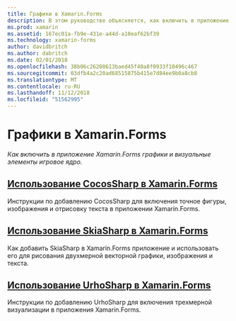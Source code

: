 ```yaml
---
title: Графики в Xamarin.Forms
description: В этом руководстве объясняется, как включить в приложение Xamarin.Forms, графики и игровое ядро визуальных элементов с помощью CocosSharp SkiaShap и UrhoSharp.
ms.prod: xamarin
ms.assetid: 167ec01a-fb9e-431e-a44d-a10eaf62bf39
ms.technology: xamarin-forms
author: davidbritch
ms.author: dabritch
ms.date: 02/01/2018
ms.openlocfilehash: 38b06c26208613baed45f40a8f0933f10496c467
ms.sourcegitcommit: 03dfb4a2c20ad68515875b415e7d84ee9b0a8cb8
ms.translationtype: MT
ms.contentlocale: ru-RU
ms.lasthandoff: 11/12/2018
ms.locfileid: "51562995"
---
```

# <a name="graphics-in-xamarinforms"></a>Графики в Xamarin.Forms

_Как включить в приложение Xamarin.Forms графики и визуальные элементы игровое ядро._

## <a name="using-cocossharp-in-xamarinformscocossharpmd"></a>[Использование CocosSharp в Xamarin.Forms](cocossharp.md)

Инструкции по добавлению CocosSharp для включения точное фигуры, изображения и отрисовку текста в приложении Xamarin.Forms.

## <a name="using-skiasharp-in-xamarinformsskiasharpindexmd"></a>[Использование SkiaSharp в Xamarin.Forms](skiasharp/index.md)

Как добавить SkiaSharp в Xamarin.Forms приложение и использовать его для рисования двухмерной векторной графики, изображения и текста.

## <a name="using-urhosharp-in-xamarinformsurhosharpmd"></a>[Использование UrhoSharp в Xamarin.Forms](urhosharp.md)

Инструкции по добавлению UrhoSharp для включения трехмерной визуализации в приложения Xamarin.Forms.
